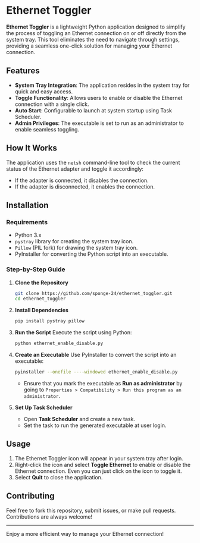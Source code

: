 # Ethernet Toggler

**Ethernet Toggler** is a lightweight Python application designed to simplify the process of toggling an Ethernet connection on or off directly from the system tray. This tool eliminates the need to navigate through settings, providing a seamless one-click solution for managing your Ethernet connection.

## Features
- **System Tray Integration**: The application resides in the system tray for quick and easy access.
- **Toggle Functionality**: Allows users to enable or disable the Ethernet connection with a single click.
- **Auto Start**: Configurable to launch at system startup using Task Scheduler.
- **Admin Privileges**: The executable is set to run as an administrator to enable seamless toggling.

## How It Works
The application uses the `netsh` command-line tool to check the current status of the Ethernet adapter and toggle it accordingly:
- If the adapter is connected, it disables the connection.
- If the adapter is disconnected, it enables the connection.

## Installation
### Requirements
- Python 3.x
- `pystray` library for creating the system tray icon.
- `Pillow` (PIL fork) for drawing the system tray icon.
- PyInstaller for converting the Python script into an executable.

### Step-by-Step Guide
1. **Clone the Repository**
   ```bash
   git clone https://github.com/sponge-24/ethernet_toggler.git
   cd ethernet_toggler
   ```

2. **Install Dependencies**
   ```bash
   pip install pystray pillow
   ```

3. **Run the Script**
   Execute the script using Python:
   ```bash
   python ethernet_enable_disable.py
   ```

4. **Create an Executable**
   Use PyInstaller to convert the script into an executable:
   ```bash
   pyinstaller --onefile ----windowed ethernet_enable_disable.py
   ```
   - Ensure that you mark the executable as **Run as administrator** by going to `Properties > Compatibility > Run this program as an administrator`.

5. **Set Up Task Scheduler**
   - Open **Task Scheduler** and create a new task.
   - Set the task to run the generated executable at user login.

## Usage
1. The Ethernet Toggler icon will appear in your system tray after login.
2. Right-click the icon and select **Toggle Ethernet** to enable or disable the Ethernet connection. Even you can just click on the  icon to toggle it.
3. Select **Quit** to close the application.


## Contributing
Feel free to fork this repository, submit issues, or make pull requests. Contributions are always welcome!

---

Enjoy a more efficient way to manage your Ethernet connection!
